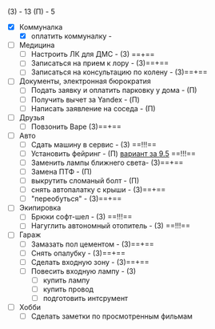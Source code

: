 (З) - 13
(П) - 5

- [x] Коммуналка 
	- [x] оплатить коммуналку - [ ]()
- [ ] Медицина 
	- [ ] Настроить ЛК для ДМС - (З) ==+==
	- [ ] Записаться на прием к лору - (З)==+==
	- [ ] Записаться на консультацию по колену - (З)==+==
- [ ] Документы, электронная бюрократия
	- [ ] Подать заявку и оплатить парковку у дома - (П)
	- [ ] Получить вычет за Yandex - (П) 
	- [ ] Написать заявление на соседа - (П)
- [ ] Друзья 
	- [ ] Повзонить Варе (З)==+==
- [ ] Авто
	- [ ] Сдать машину в сервис - (З) ==!!!==
	- [ ] Установить фейринг - (П) [вариант за 9.5](https://www.rackworld.ru/catalog/aksessuary/feyring/feyring_yakima_windshields_40_100_sm/) ==!!!==
	- [ ] Заменить лампы ближнего света- (З)==+==
	- [ ] Замена ПТФ - (П)
	- [ ] выкрутить сломаный болт - (П)
	- [ ] снять автопалатку с крыши - (З)==+==
	- [ ] "переобуться" - (З)==+==
- [ ] Экипировка 
	- [ ] Брюки софт-шел - (З) ==!!!==
	- [ ] Нагуглить автономный отопитель - (З) ==!!!== 
- [ ] Гараж
	- [ ] Замазать пол цементом - (З)==+==
	- [ ] Снять опалубку - (З)==+==
	- [ ] Сделать входную зону - (З)==+==
	- [ ] Повесить входную лампу - (З) 
		- [ ] купить лампу
		- [ ] купить провод
		- [ ] подготовить интсрумент
- [ ] Хобби
	- [ ] Сделать заметки по просмотренным фильмам